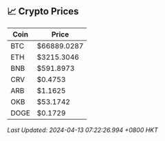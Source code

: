 ## 📈 Crypto Prices

| Coin | Price |
| ---- | ----- |
| BTC | $66889.0287 |
| ETH | $3215.3046 |
| BNB | $591.8973 |
| CRV | $0.4753 |
| ARB | $1.1625 |
| OKB | $53.1742 |
| DOGE | $0.1729 |

_Last Updated: 2024-04-13 07:22:26.994 +0800 HKT_
